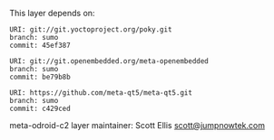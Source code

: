 This layer depends on:

    URI: git://git.yoctoproject.org/poky.git
    branch: sumo
    commit: 45ef387

    URI: git://git.openembedded.org/meta-openembedded
    branch: sumo
    commit: be79b8b

    URI: https://github.com/meta-qt5/meta-qt5.git
    branch: sumo
    commit: c429ced

meta-odroid-c2 layer maintainer: Scott Ellis <scott@jumpnowtek.com>

